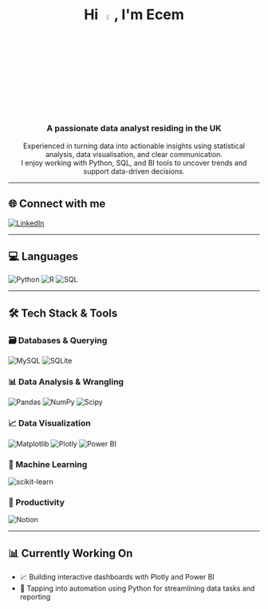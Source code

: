 <div align="center">
  <h1>Hi <img src="https://media.giphy.com/media/hvRJCLFzcasrR4ia7z/giphy.gif" width="5%"></a>, I'm Ecem</h1>
  <h3>A passionate data analyst residing in the UK</h3>
  <p>
  Experienced in turning data into actionable insights using statistical analysis, data visualisation, and clear communication.<br>
  I enjoy working with Python, SQL, and BI tools to uncover trends and support data-driven decisions.
  </p>
</div>

---

## 🌐 Connect with me
[![LinkedIn](https://img.shields.io/badge/LinkedIn-%230077B5.svg?style=plastic&logo=linkedin&logoColor=white)](https://linkedin.com/in/ecemuzun)

---

## 💻 Languages
![Python](https://img.shields.io/badge/Python-3670A0?style=plastic&logo=python&logoColor=ffdd54)
![R](https://img.shields.io/badge/R-%23276DC3.svg?style=plastic&logo=r&logoColor=white)
![SQL](https://img.shields.io/badge/SQL-3776AB?style=plastic&logo=postgresql&logoColor=white)

---

## 🛠️ Tech Stack & Tools

### 🗃️ Databases & Querying
![MySQL](https://img.shields.io/badge/MySQL-4479A1.svg?style=plastic&logo=mysql&logoColor=white)
![SQLite](https://img.shields.io/badge/SQLite-%2307405e.svg?style=plastic&logo=sqlite&logoColor=white)

### 📊 Data Analysis & Wrangling
![Pandas](https://img.shields.io/badge/Pandas-%23150458.svg?style=plastic&logo=pandas&logoColor=white)
![NumPy](https://img.shields.io/badge/Numpy-%23013243.svg?style=plastic&logo=numpy&logoColor=white)
![Scipy](https://img.shields.io/badge/SciPy-%230C55A5.svg?style=plastic&logo=scipy&logoColor=white)

### 📈 Data Visualization
![Matplotlib](https://img.shields.io/badge/Matplotlib-3776AB?style=plastic&logo=Matplotlib&logoColor=white)
![Plotly](https://img.shields.io/badge/Plotly-%233F4F75.svg?style=plastic&logo=plotly&logoColor=white)
![Power BI](https://img.shields.io/badge/Power%20BI-F2C811?style=plastic&logo=powerbi&logoColor=black)

### 🧠 Machine Learning
![scikit-learn](https://img.shields.io/badge/scikit--learn-%23F7931E.svg?style=plastic&logo=scikit-learn&logoColor=white)

### 🧰 Productivity
![Notion](https://img.shields.io/badge/Notion-%23000000.svg?style=plastic&logo=notion&logoColor=white)

---

## 📊 Currently Working On
- 📈 Building interactive dashboards with Plotly and Power BI
- 🤖 Tapping into automation using Python for streamlining data tasks and reporting

